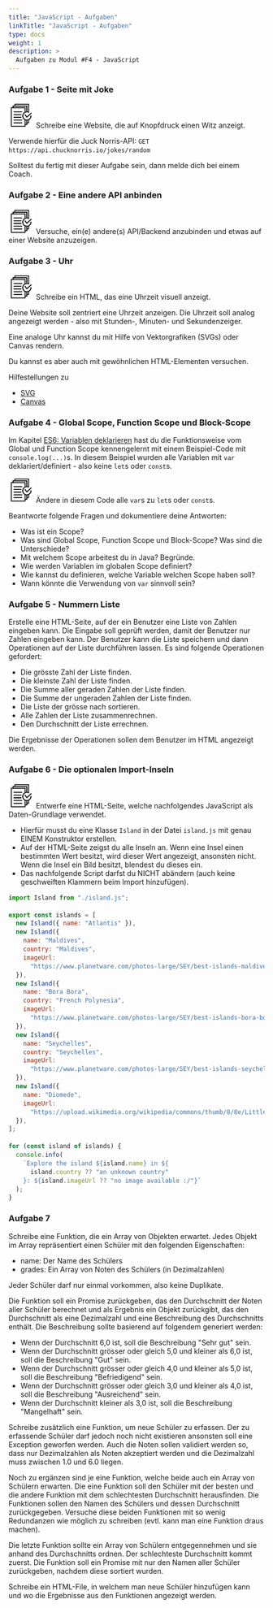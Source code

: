 ```yaml
---
title: "JavaScript - Aufgaben"
linkTitle: "JavaScript - Aufgaben"
type: docs
weight: 1
description: >
  Aufgaben zu Modul #F4 - JavaScript
---
```


### Aufgabe 1 - Seite mit Joke
![task1](/images/task.png) Schreibe eine Website, die auf Knopfdruck einen Witz anzeigt.

Verwende hierfür die Juck Norris-API: `GET https://api.chucknorris.io/jokes/random`

Solltest du fertig mit dieser Aufgabe sein, dann melde dich bei einem Coach.

### Aufgabe 2 - Eine andere API anbinden
![task1](/images/task.png) Versuche, ein(e) andere(s) API/Backend anzubinden und etwas auf einer Website anzuzeigen.

### Aufgabe 3 - Uhr
![task1](/images/task.png) Schreibe ein HTML, das eine Uhrzeit visuell anzeigt.

Deine Website soll zentriert eine Uhrzeit anzeigen.
Die Uhrzeit soll analog angezeigt werden - also mit Stunden-, Minuten- und Sekundenzeiger.

Eine analoge Uhr kannst du mit Hilfe von Vektorgrafiken (SVGs) oder Canvas rendern.

Du kannst es aber auch mit gewöhnlichen HTML-Elementen versuchen.


Hilfestellungen zu
* [SVG](https://www.w3schools.com/graphics/svg_intro.asp)
* [Canvas](https://www.w3schools.com/html/html5_canvas.asp)

### Aufgabe 4 - Global Scope, Function Scope und Block-Scope
Im Kapitel [ES6: Variablen deklarieren](../../../../docs/web/javascript/19_variables#global-scope-und-function-scope) hast du die Funktionsweise vom Global und Function Scope kennengelernt mit einem Beispiel-Code mit `console.log(...)`s. In diesem Beispiel wurden alle Variablen  mit `var` deklariert/definiert - also keine `let`s oder `const`s.

![task1](/images/task.png) Ändere in diesem Code alle `var`s zu `let`s oder `const`s.

Beantworte folgende Fragen und dokumentiere deine Antworten:
* Was ist ein Scope?
* Was sind Global Scope, Function Scope und Block-Scope? Was sind die Unterschiede?
* Mit welchem Scope arbeitest du in Java? Begründe.
* Wie werden Variablen im globalen Scope definiert?
* Wie kannst du definieren, welche Variable welchen Scope haben soll?
* Wann könnte die Verwendung von `var` sinnvoll sein?

### Aufgabe 5 - Nummern Liste
Erstelle eine HTML-Seite, auf der ein Benutzer eine Liste von Zahlen eingeben kann. 
Die Eingabe soll geprüft werden, damit der Benutzer nur Zahlen eingeben kann. Der Benutzer kann die Liste speichern und 
dann Operationen auf der Liste durchführen lassen. Es sind folgende Operationen gefordert:

* Die grösste Zahl der Liste finden.
* Die kleinste Zahl der Liste finden.
* Die Summe aller geraden Zahlen der Liste finden. 
* Die Summe der ungeraden Zahlen der Liste finden. 
* Die Liste der grösse nach sortieren. 
* Alle Zahlen der Liste zusammenrechnen.
* Den Durchschnitt der Liste errechnen.

Die Ergebnisse der Operationen sollen dem Benutzer im HTML angezeigt werden.

### Aufgabe 6 - Die optionalen Import-Inseln

![task1](/images/task.png) Entwerfe eine HTML-Seite, welche nachfolgendes JavaScript als Daten-Grundlage verwendet.

* Hierfür musst du eine Klasse `Island` in der Datei `island.js` mit genau EINEM Konstruktor erstellen.
* Auf der HTML-Seite zeigst du alle Inseln an. Wenn eine Insel einen bestimmten Wert besitzt, wird dieser Wert angezeigt, ansonsten nicht. Wenn die Insel ein Bild besitzt, blendest du dieses ein.
* Das nachfolgende Script darfst du NICHT abändern (auch keine geschweiften Klammern beim Import hinzufügen).

```javascript
import Island from "./island.js";

export const islands = [
  new Island({ name: "Atlantis" }),
  new Island({
    name: "Maldives",
    country: "Maldives",
    imageUrl:
      "https://www.planetware.com/photos-large/SEY/best-islands-maldives.jpg",
  }),
  new Island({
    name: "Bora Bora",
    country: "French Polynesia",
    imageUrl:
      "https://www.planetware.com/photos-large/SEY/best-islands-bora-bora.jpg",
  }),
  new Island({
    name: "Seychelles",
    country: "Seychelles",
    imageUrl:
      "https://www.planetware.com/photos-large/SEY/best-islands-seychelles.jpg",
  }),
  new Island({
    name: "Diomede",
    imageUrl:
      "https://upload.wikimedia.org/wikipedia/commons/thumb/8/8e/Little_Diomede_Island_village.jpeg/1280px-Little_Diomede_Island_village.jpeg",
  }),
];

for (const island of islands) {
  console.info(
    `Explore the island ${island.name} in ${
      island.country ?? "an unknown country"
    }: ${island.imageUrl ?? "no image available :/"}`
  );
}
```

### Aufgabe 7

Schreibe eine Funktion, die ein Array von Objekten erwartet. Jedes Objekt im Array repräsentiert einen Schüler mit den folgenden Eigenschaften:
* name: Der Name des Schülers
* grades: Ein Array von Noten des Schülers (in Dezimalzahlen)

Jeder Schüler darf nur einmal vorkommen, also keine Duplikate.

Die Funktion soll ein Promise zurückgeben, das den Durchschnitt der Noten aller Schüler berechnet und als Ergebnis ein Objekt zurückgibt, das den Durchschnitt als eine Dezimalzahl und eine Beschreibung des Durchschnitts enthält. Die Beschreibung sollte basierend auf folgendem generiert werden:
* Wenn der Durchschnitt 6,0 ist, soll die Beschreibung "Sehr gut" sein.
* Wenn der Durchschnitt grösser oder gleich 5,0 und kleiner als 6,0 ist, soll die Beschreibung "Gut" sein.
* Wenn der Durchschnitt grösser oder gleich 4,0 und kleiner als 5,0 ist, soll die Beschreibung "Befriedigend" sein.
* Wenn der Durchschnitt grösser oder gleich 3,0 und kleiner als 4,0 ist, soll die Beschreibung "Ausreichend" sein.
* Wenn der Durchschnitt kleiner als 3,0 ist, soll die Beschreibung "Mangelhaft" sein.

Schreibe zusätzlich eine Funktion, um neue Schüler zu erfassen. Der zu erfassende Schüler darf jedoch noch nicht existieren ansonsten soll eine Exception geworfen werden. Auch die Noten sollen validiert werden so, dass nur Dezimalzahlen als Noten akzeptiert werden und die Dezimalzahl muss zwischen 1.0 und 6.0 liegen.

Noch zu ergänzen sind je eine Funktion, welche beide auch ein Array von Schülern erwarten. Die eine Funktion soll den Schüler mit der besten und die andere Funktion mit dem schlechtesten Durchschnitt herausfinden. Die Funktionen sollen den Namen des Schülers und dessen Durchschnitt zurückgegeben. Versuche diese beiden Funktionen mit so wenig Redundanzen wie möglich zu schreiben (evtl. kann man eine Funktion draus machen).

Die letzte Funktion sollte ein Array von Schülern entgegennehmen und sie anhand des Durchschnitts ordnen. Der schlechteste Durchschnitt kommt zuerst. Die Funktion soll ein Promise mit nur den Namen aller Schüler zurückgeben, nachdem diese sortiert wurden.

Schreibe ein HTML-File, in welchem man neue Schüler hinzufügen kann und wo die Ergebnisse aus den Funktionen angezeigt werden.
